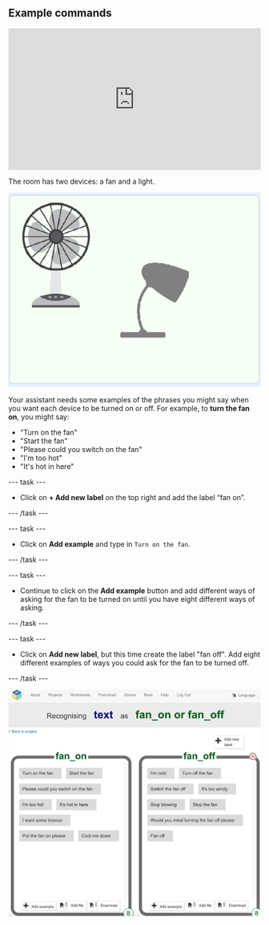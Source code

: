 ## Example commands

<html>
  <div style="position: relative; overflow: hidden; padding-top: 56.25%;">
    <iframe style="position: absolute; top: 0; left: 0; right: 0; width: 100%; height: 100%; border: none;" src="https://www.youtube.com/embed/aekrXl_-Q_o?rel=0&cc_load_policy=1" allowfullscreen allow="accelerometer; autoplay; clipboard-write; encrypted-media; gyroscope; picture-in-picture; web-share"></iframe>
  </div>
</html>

The room has two devices: a fan and a light.

![A fan and a light](images/classroom-devices.png)

Your assistant needs some examples of the phrases you might say when you want each device to be turned on or off. For example, to **turn the fan on**, you might say:

+ "Turn on the fan"
+ "Start the fan"
+ "Please could you switch on the fan"
+ "I'm too hot"
+ "It's hot in here"


--- task ---

+ Click on **+ Add new label** on the top right and add the label “fan on”. 

--- /task ---

--- task ---

+ Click on **Add example** and type in `Turn on the fan`.

--- /task ---

--- task ---

+ Continue to click on the **Add example** button and add different ways of asking for the fan to be turned on until you have eight different ways of asking.

--- /task ---

--- task ---

+ Click on **Add new label**, but this time create the label "fan off". Add eight different examples of ways you could ask for the fan to be turned off.

--- /task ---

![Fan on and off categories with eight examples of commands in each](images/fan-on-and-off.png)
